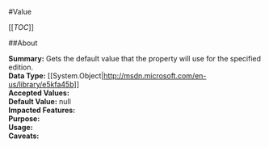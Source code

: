 #Value

[[_TOC_]]

##About

**Summary:**  Gets the default value that the property will use for the specified edition.   
**Data Type:** [[System.Object|http://msdn.microsoft.com/en-us/library/e5kfa45b]]  
**Accepted Values:**   
**Default Value:** null  
**Impacted Features:**   
**Purpose:**   
**Usage:**   
**Caveats:**   

